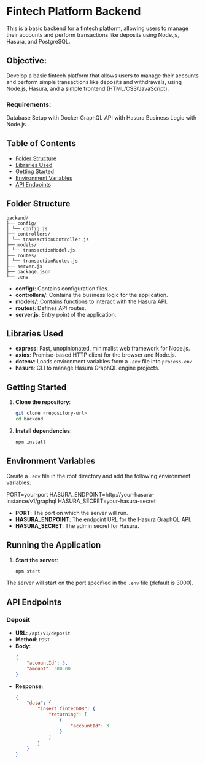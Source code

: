 # Fintech Platform Backend

This is a basic backend for a fintech platform, allowing users to manage their accounts and perform transactions like deposits using Node.js, Hasura, and PostgreSQL.

## Objective:
Develop a basic fintech platform that allows users to manage their accounts and perform simple transactions like deposits and withdrawals, using Node.js, Hasura, and a simple frontend (HTML/CSS/JavaScript).

### Requirements:
Database Setup with Docker
GraphQL API with Hasura
Business Logic with Node.js

## Table of Contents
- [Folder Structure](#folder-structure)
- [Libraries Used](#libraries-used)
- [Getting Started](#getting-started)
- [Environment Variables](#environment-variables)
- [API Endpoints](#api-endpoints)

## Folder Structure
```
backend/
├── config/
│ └── config.js
├── controllers/
│ └── transactionController.js
├── models/
│ └── transactionModel.js
├── routes/
│ └── transactionRoutes.js
├── server.js
├── package.json
└── .env
```


- **config/**: Contains configuration files.
- **controllers/**: Contains the business logic for the application.
- **models/**: Contains functions to interact with the Hasura API.
- **routes/**: Defines API routes.
- **server.js**: Entry point of the application.

## Libraries Used

- **express**: Fast, unopinionated, minimalist web framework for Node.js.
- **axios**: Promise-based HTTP client for the browser and Node.js.
- **dotenv**: Loads environment variables from a `.env` file into `process.env`.
- **hasura**: CLI to manage Hasura GraphQL engine projects.


## Getting Started

1. **Clone the repository**:
    ```bash
    git clone <repository-url>
    cd backend
    ```

2. **Install dependencies**:
    ```bash
    npm install
    ```

## Environment Variables

Create a `.env` file in the root directory and add the following environment variables:

PORT=your-port
HASURA_ENDPOINT=http://your-hasura-instance/v1/graphql
HASURA_SECRET=your-hasura-secret


- **PORT**: The port on which the server will run.
- **HASURA_ENDPOINT**: The endpoint URL for the Hasura GraphQL API.
- **HASURA_SECRET**: The admin secret for Hasura.

## Running the Application

1. **Start the server**:
    ```bash
    npm start
    ```

The server will start on the port specified in the `.env` file (default is 3000).

## API Endpoints

### Deposit

- **URL**: `/api/v1/deposit`
- **Method**: `POST`
- **Body**:
    ```json
    {
        "accountId": 3,
        "amount": 300.00
    }
    ```
- **Response**:
    ```json
    {
        "data": {
            "insert_fintechDB": {
                "returning": [
                    {
                        "accountId": 3
                    }
                ]
            }
        }
    }
    ```
